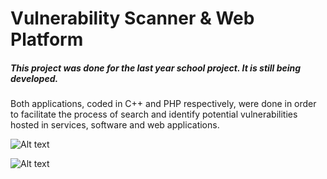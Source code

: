 Vulnerability Scanner & Web Platform
=====================

##### This project was done for the last year school project. It is still being developed.

Both applications, coded in C++ and PHP respectively, were done in order to facilitate the process of search and identify potential vulnerabilities hosted in services, software and web applications.


![Alt text](http://i.gyazo.com/36df511043a7b7d19d436e8a56364c00.png "Screenshot of the main application")



![Alt text](http://i.gyazo.com/72b6e7e6147835be85645cc1c173f9e5.png "Screenshot of the web application")
